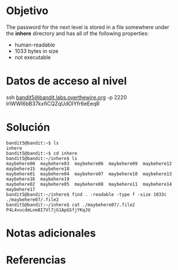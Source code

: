 # Objetivo
The password for the next level is stored in a file somewhere under the **inhere** directory and has all of the following properties:

- human-readable
- 1033 bytes in size
- not executable

# Datos de acceso al nivel
ssh bandit5@bandit.labs.overthewire.org -p 2220
lrIWWI6bB37kxfiCQZqUdOIYfr6eEeqR

# Solución
```
bandit5@bandit:~$ ls
inhere
bandit5@bandit:~$ cd inhere
bandit5@bandit:~/inhere$ ls
maybehere00  maybehere03  maybehere06  maybehere09  maybehere12  maybehere15  maybehere18
maybehere01  maybehere04  maybehere07  maybehere10  maybehere13  maybehere16  maybehere19
maybehere02  maybehere05  maybehere08  maybehere11  maybehere14  maybehere17
bandit5@bandit:~/inhere$ find . -readable -type f -size 1033c
./maybehere07/.file2
bandit5@bandit:~/inhere$ cat ./maybehere07/.file2
P4L4vucdmLnm8I7Vl7jG1ApGSfjYKqJU
```

# Notas adicionales

# Referencias